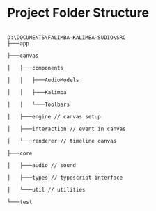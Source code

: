 <h1>Project Folder Structure</h1>
<code>
D:\DOCUMENTS\FALIMBA-KALIMBA-SUDIO\SRC
├───app <br>
├───canvas <br>
│   ├───components <br>
│   │   ├───AudioModels <br>
│   │   ├───Kalimba <br>
│   │   └───Toolbars <br>
│   ├───engine // canvas setup <br>
│   ├───interaction // event in canvas <br>
│   └───renderer // timeline canvas <br>
├───core <br>
│   ├───audio // sound <br>
│   ├───types // typescript interface <br>
│   └───util // utilities <br>
└───test <br>
</code>